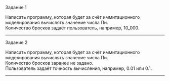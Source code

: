 
Задание 1  

Написать программу, которая будет за счёт иммитационного моделирования вычислять значение числа Пи.  
Количество бросков задаёт пользователь, например, 10_000.  

---  

Задание 2  

Написать программу, которая будет за счёт иммитационного моделирования вычислять значение числа Пи.  
Количество бросков заранее не задано.  
Пользователь задаёт точность вычисления, например, 0.01 или 0.1.  

---  
